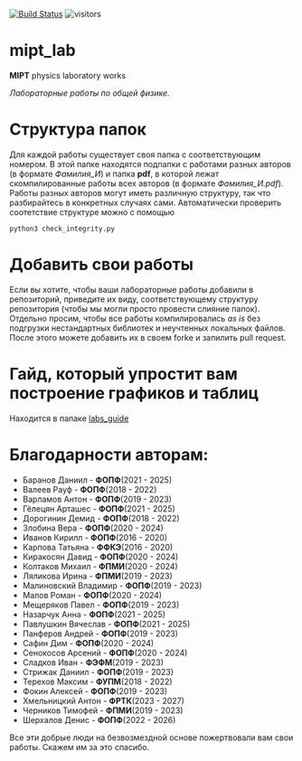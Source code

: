 [![Build Status](https://github.com/BlackSamorez/mipt_lab/workflows/CI/badge.svg)](https://github.com/BlackSamorez/mipt_lab/actions?query=workflow)
![visitors](https://visitor-badge.glitch.me/badge?page_id=black_samorez.mipt_lab)


# mipt_lab
**MIPT** physics laboratory works

*Лабораторные работы по общей физике.*

# Структура папок

Для каждой работы существует своя папка с соответствующим номером. В этой папке находятся подпапки с работами разных авторов (в формате *Фамилия_И*) и папка **pdf**, в которой лежат скомпилированные работы всех авторов (в формате *Фамилия_И.pdf*). Работы разных авторов могут иметь различную структуру, так что разбирайтесь в конкретных случаях сами. Автоматически проверить соотетствие структуре можно с помощью
```
python3 check_integrity.py
```

# Добавить свои работы

Если вы хотите, чтобы ваши лабораторные работы добавили в репозиторий, приведите их виду, соответствующему структуру репозитория (чтобы мы могли просто провести слияние папок). Отдельно просим, чтобы все работы компилировались *as is* без подгрузки нестандартных библиотек и неучтенных локальных файлов. После этого можете добавить их в своем forkе и запилить pull request. 

# Гайд, который упростит вам построение графиков и таблиц

Находится в папаке [labs_guide](https://github.com/BlackSamorez/mipt_lab/blob/master/labs_guide/guide/Guide.ipynb)

# Благодарности авторам:
* Баранов Даниил - **ФОПФ**(2021 - 2025)
* Валеев Рауф - **ФОПФ**(2018 - 2022)
* Варламов Антон - **ФОПФ**(2019 - 2023)
* Гёлецян Арташес - **ФОПФ**(2021 - 2025)
* Дорогинин Демид - **ФОПФ**(2018 - 2022)
* Злобина Вера - **ФОПФ**(2020 - 2024)
* Иванов Кирилл - **ФОПФ**(2016 - 2020)
* Карпова Татьяна - **ФФКЭ**(2016 - 2020)
* Киракосян Давид - **ФОПФ**(2020 - 2024)
* Колтаков Михаил - **ФПМИ**(2020 - 2024)
* Ляликова Ирина - **ФПМИ**(2019 - 2023)
* Малиновский Владимир - **ФОПФ**(2019 - 2023)
* Малов Роман - **ФОПФ**(2020 - 2024)
* Мещеряков Павел - **ФОПФ**(2019 - 2023)
* Назарчук Анна - **ФОПФ**(2021 - 2025)
* Павлушкин Вячеслав - **ФОПФ**(2021 - 2025)
* Панферов Андрей - **ФОПФ**(2019 - 2023)
* Сафин Дим - **ФОПФ**(2020 - 2024)
* Сенокосов Арсений - **ФОПФ**(2020 - 2024)
* Сладков Иван - **ФЭФМ**(2019 - 2023)
* Стрижак Даниил - **ФОПФ**(2019 - 2023)
* Терехов Максим - **ФУПМ**(2018 - 2022)
* Фокин Алексей - **ФОПФ**(2019 - 2023)
* Хмельницкий Антон - **ФРТК**(2023 - 2027)
* Черников Тимофей - **ФПМИ**(2019 - 2023)
* Шерхалов Денис - **ФОПФ**(2022 - 2026)

Все эти добрые люди на безвозмездной основе пожертвовали вам свои работы. Скажем им за это спасибо.
